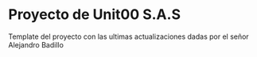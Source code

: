 # Proyecto de Unit00 S.A.S

Template del proyecto con las ultimas actualizaciones dadas por el señor Alejandro Badillo
